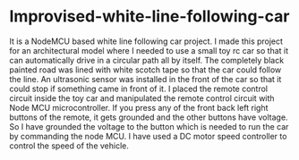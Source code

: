 # Improvised-white-line-following-car
It is a NodeMCU based white line following car project. I made this project for an architectural model where I needed to use a small toy rc car so that it can automatically drive in a circular path all by itself. The completely black painted road was lined with white scotch tape so that the car could follow the line. An ultrasonic sensor was installed in the front of the car so that it could stop if something came in front of it. I placed the remote control circuit inside the toy car and manipulated the remote control circuit with Node MCU microcontroller. If you press any of the front back left right buttons of the remote, it gets grounded and the other buttons have voltage. So I have grounded the voltage to the button which is needed to run the car by commanding the node MCU. I have used a DC motor speed controller to control the speed of the vehicle.
